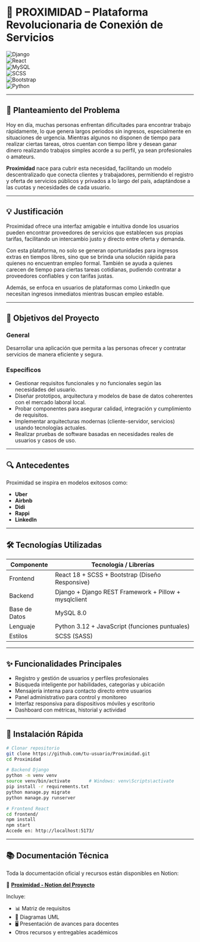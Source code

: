 # 🚀 PROXIMIDAD – Plataforma Revolucionaria de Conexión de Servicios

![Django](https://img.shields.io/badge/Django-4.2-092E20?logo=django)  
![React](https://img.shields.io/badge/React-18-61DAFB?logo=react)  
![MySQL](https://img.shields.io/badge/MySQL-8.0-4479A1?logo=mysql)  
![SCSS](https://img.shields.io/badge/SCSS-CSS%20Preprocessor-CC6699?logo=sass)  
![Bootstrap](https://img.shields.io/badge/Bootstrap-5.4-7952B3?logo=bootstrap)  
![Python](https://img.shields.io/badge/Python-3.12-3776AB?logo=python)

---

## 📌 Planteamiento del Problema

Hoy en día, muchas personas enfrentan dificultades para encontrar trabajo rápidamente, lo que genera largos periodos sin ingresos, especialmente en situaciones de urgencia. Mientras algunos no disponen de tiempo para realizar ciertas tareas, otros cuentan con tiempo libre y desean ganar dinero realizando trabajos simples acorde a su perfil, ya sean profesionales o amateurs.

**Proximidad** nace para cubrir esta necesidad, facilitando un modelo descentralizado que conecta clientes y trabajadores, permitiendo el registro y oferta de servicios públicos y privados a lo largo del país, adaptándose a las cuotas y necesidades de cada usuario.

---

## 💡 Justificación

Proximidad ofrece una interfaz amigable e intuitiva donde los usuarios pueden encontrar proveedores de servicios que establecen sus propias tarifas, facilitando un intercambio justo y directo entre oferta y demanda.

Con esta plataforma, no solo se generan oportunidades para ingresos extras en tiempos libres, sino que se brinda una solución rápida para quienes no encuentran empleo formal. También se ayuda a quienes carecen de tiempo para ciertas tareas cotidianas, pudiendo contratar a proveedores confiables y con tarifas justas.

Además, se enfoca en usuarios de plataformas como LinkedIn que necesitan ingresos inmediatos mientras buscan empleo estable.

---

## 🎯 Objetivos del Proyecto

### General  
Desarrollar una aplicación que permita a las personas ofrecer y contratar servicios de manera eficiente y segura.

### Específicos  
- Gestionar requisitos funcionales y no funcionales según las necesidades del usuario.  
- Diseñar prototipos, arquitectura y modelos de base de datos coherentes con el mercado laboral local.  
- Probar componentes para asegurar calidad, integración y cumplimiento de requisitos.  
- Implementar arquitecturas modernas (cliente-servidor, servicios) usando tecnologías actuales.  
- Realizar pruebas de software basadas en necesidades reales de usuarios y casos de uso.

---

## 🔍 Antecedentes

Proximidad se inspira en modelos exitosos como:

- **Uber**  
- **Airbnb**  
- **Didi**  
- **Rappi**  
- **LinkedIn**

---

## 🛠️ Tecnologías Utilizadas

| Componente       | Tecnología / Librerías                               |
|------------------|-----------------------------------------------------|
| Frontend         | React 18 + SCSS + Bootstrap (Diseño Responsive)     |
| Backend          | Django + Django REST Framework + Pillow + mysqlclient |
| Base de Datos    | MySQL 8.0                                            |
| Lenguaje         | Python 3.12 + JavaScript (funciones puntuales)      |
| Estilos          | SCSS (SASS)                                         |

---

## ✨ Funcionalidades Principales

- Registro y gestión de usuarios y perfiles profesionales  
- Búsqueda inteligente por habilidades, categorías y ubicación  
- Mensajería interna para contacto directo entre usuarios  
- Panel administrativo para control y monitoreo  
- Interfaz responsiva para dispositivos móviles y escritorio  
- Dashboard con métricas, historial y actividad  

---

## 🚀 Instalación Rápida

```bash
# Clonar repositorio
git clone https://github.com/tu-usuario/Proximidad.git
cd Proximidad

# Backend Django
python -m venv venv
source venv/bin/activate       # Windows: venv\Scripts\activate
pip install -r requirements.txt
python manage.py migrate
python manage.py runserver

# Frontend React
cd frontend/
npm install
npm start
Accede en: http://localhost:5173/
```
---

## 📚 Documentación Técnica

Toda la documentación oficial y recursos están disponibles en Notion:  

🔗 **[Proximidad - Notion del Proyecto](https://www.notion.so/ProXimidad-1deb978d13fc807c9688f78069bc8ae8)**

Incluye:  
- 📊 Matriz de requisitos  
- 📐 Diagramas UML  
- 🖥️ Presentación de avances para docentes  
- Otros recursos y entregables académicos  

